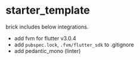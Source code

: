 # starter_template

brick includes below integrations.

- add fvm for flutter v3.0.4
- add `pubspec.lock`, `.fvm/flutter_sdk` to .gitignore
- add pedantic_mono (linter)